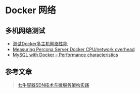# Docker 网络

## 多机网络测试

- [测试Docker多主机网络性能](http://www.open-open.com/lib/view/open1471592807738.html)
- [Measuring Percona Server Docker CPU/network overhead](https://www.percona.com/blog/2016/02/05/measuring-docker-cpu-network-overhead/)
- [MySQL with Docker – Performance characteristics](http://mysqlserverteam.com/mysql-with-docker-performance-characteristics/)

## 参考文章  

> [七牛容器SDN技术与微服务架构实践](http://www.csdn.net/article/a/2015-12-21/15832755)